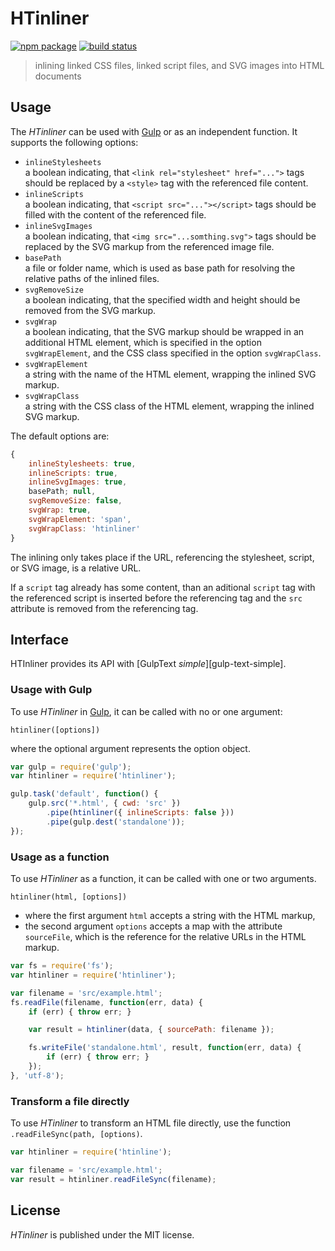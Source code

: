 # HTinliner

[![npm package][npm-img]][npm-url]
[![build status][travis-img]][travis-url]

> inlining linked CSS files, linked script files, and SVG images into HTML documents

## Usage

The _HTinliner_ can be used with [Gulp] or as an independent function.
It supports the following options:

* `inlineStylesheets`  
  a boolean indicating, that `<link rel="stylesheet" href="...">` tags should be replaced by a `<style>` tag with the referenced file content.
* `inlineScripts`  
  a boolean indicating, that `<script src="..."></script>` tags should be
  filled with the content of the referenced file.
* `inlineSvgImages`  
  a boolean indicating, that `<img src="...somthing.svg">` tags should be
  replaced by the SVG markup from the referenced image file.
* `basePath`  
  a file or folder name, which is used as base path for resolving the relative paths of the inlined files.
* `svgRemoveSize`  
  a boolean indicating, that the specified width and height should be removed
  from the SVG markup.
* `svgWrap`  
  a boolean indicating, that the SVG markup should be wrapped in an additional
  HTML element, which is specified in the option `svgWrapElement`, 
  and the CSS class specified in the option `svgWrapClass`.
* `svgWrapElement`  
  a string with the name of the HTML element, wrapping the inlined SVG markup.
* `svgWrapClass`  
  a string with the CSS class of the HTML element, wrapping the inlined SVG markup.

The default options are:

```js
{
    inlineStylesheets: true,
    inlineScripts: true,
    inlineSvgImages: true,
    basePath; null,
    svgRemoveSize: false,
    svgWrap: true,
    svgWrapElement: 'span',
    svgWrapClass: 'htinliner'
}
```

The inlining only takes place if the URL, referencing the stylesheet, script, or SVG image, is a relative URL.

If a `script` tag already has some content, than an aditional `script` tag
with the referenced script is inserted before the referencing tag
and the `src` attribute is removed from the referencing tag.

## Interface

HTInliner provides its API with [GulpText _simple_][gulp-text-simple].

### Usage with Gulp

To use _HTinliner_ in [Gulp], it can be called with no or one argument:

`htinliner([options])`

where the optional argument represents the option object.

```js
var gulp = require('gulp');
var htinliner = require('htinliner');

gulp.task('default', function() {
    gulp.src('*.html', { cwd: 'src' })
        .pipe(htinliner({ inlineScripts: false }))
        .pipe(gulp.dest('standalone'));
});
```

### Usage as a function

To use _HTinliner_ as a function, it can be called with one or two arguments.

`htinliner(html, [options])`

* where the first argument `html` accepts a string with the HTML markup,
* the second argument `options` accepts a map with the attribute `sourceFile`,
which is the reference for the relative URLs in the HTML markup.

```js
var fs = require('fs');
var htinliner = require('htinliner');

var filename = 'src/example.html';
fs.readFile(filename, function(err, data) {
    if (err) { throw err; }

    var result = htinliner(data, { sourcePath: filename });

    fs.writeFile('standalone.html', result, function(err, data) {
        if (err) { throw err; }
    });
}, 'utf-8');
```

### Transform a file directly

To use _HTinliner_ to transform an HTML file directly, use the function `.readFileSync(path, [options)`.

``` js
var htinliner = require('htinline');

var filename = 'src/example.html';
var result = htinliner.readFileSync(filename);
```

## License

_HTinliner_ is published under the MIT license.

[npm-url]: https://www.npmjs.com/package/htinliner
[npm-img]: https://img.shields.io/npm/v/htinliner.svg
[travis-img]: https://img.shields.io/travis/mastersign/htinliner/master.svg
[travis-url]: https://travis-ci.org/mastersign/htinliner
[Gulp]: http://gulp.js
